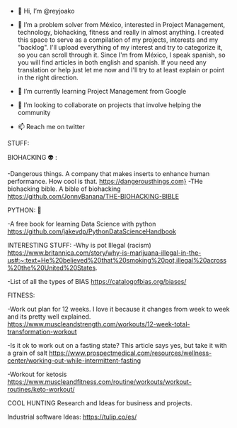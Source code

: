 - 👋 Hi, I’m @reyjoako
- 👀 I’m a problem solver from México, interested in Project Management, technology, biohacking, fitness and really in almost anything. I created this space to serve 
as a compilation of my projects, interests and my "backlog". I'll upload everything of my interest and try to categorize it, so you can scroll through it. 
Since I'm from México, I speak spanish, so you will find articles in both english and spanish. If you need any translation or help just let me now and I'll try to at
least explain or point in the right direction.

- 🌱 I’m currently learning Project Management from Google
- 💞️ I’m looking to collaborate on projects that involve helping the community
- 📫 Reach me on twitter 

STUFF:

BIOHACKING 👽 :

-Dangerous things. A company that makes inserts to enhance human performance. How cool is that. https://dangerousthings.com}
-THe biohacking bible. A bible of biohacking https://github.com/JonnyBanana/THE-BIOHACKING-BIBLE

PYTHON: 🐍

-A free book for learning Data Science with python https://github.com/jakevdp/PythonDataScienceHandbook

INTERESTING STUFF:
-Why is pot Illegal (racism) https://www.britannica.com/story/why-is-marijuana-illegal-in-the-us#:~:text=He%20believed%20that%20smoking%20pot,illegal%20across%20the%20United%20States.

-List of all the types of BIAS https://catalogofbias.org/biases/

FITNESS:

-Work out plan for 12 weeks. I love it because it changes from week to week and its pretty well explained. 
https://www.muscleandstrength.com/workouts/12-week-total-transformation-workout

-Is it ok to work out on a fasting state? This article says yes, but take it with a grain of salt https://www.prospectmedical.com/resources/wellness-center/working-out-while-intermittent-fasting

-Workout for ketosis https://www.muscleandfitness.com/routine/workouts/workout-routines/keto-workout/


COOL HUNTING
Research and Ideas for business and projects.

Industrial software Ideas:
https://tulip.co/es/





